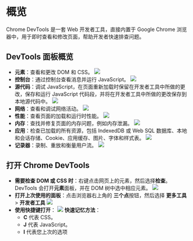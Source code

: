 # 概览
Chrome DevTools 是一套 Web 开发者工具，直接内置于 Google Chrome 浏览器中，用于即时查看和修改页面，帮助开发者快速排查问题。

## DevTools 面板概览

* **元素**：查看和更改 DOM 和 CSS。
     ![](元素面板.png)
* **控制台**：通过控制台查看消息并运行 JavaScript。
    ![](控制台面板.png)
* **源代码**：调试 JavaScript，在页面重新加载时保留在开发者工具中所做的更改，保存和运行 JavaScript 代码段，并将在开发者工具中所做的更改保存到本地源代码中。
    ![](源代码面板.png)
* **网络**：查看和调试网络活动。
    ![](网络面板.png)
* **性能**：查看页面的加载和运行时性能。
     ![](性能面板.png)
* **内存**：查找并修复页面的内存问题，例如内存泄漏。
    ![](内存面板.png)
* **应用**：检查已加载的所有资源，包括 IndexedDB 或 Web SQL 数据库、本地和会话存储、Cookie、应用缓存、图片、字体和样式表。
    ![](应用面板.png)
* **记录器**：录制、重放和衡量用户流。
    ![](记录器面板.png)

## 打开 Chrome DevTools

- **需要检查 DOM 或 CSS 时**：右键点击网页上的元素，然后选择**检查**。DevTools 会打开**元素**面板，并在 DOM 树中选中相应元素。
   ![](右键元素打开.png)
- **打开上次使用的面板**：点击浏览器右上角的 **三个点**按钮，然后选择 **更多工具** > **开发者工具**
    ![](打开上次使用的面板.png)
- **使用快捷键打开**：
    ![](快捷键打开.png)
    **快速记忆方法**：
    * **C** 代表 CSS。
    * **J** 代表 JavaScript。
    * **I** 代表您上次的选项
